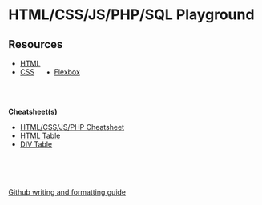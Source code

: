 # HTML/CSS/JS/PHP/SQL Playground

## Resources

* [HTML](https://www.youtube.com/watch?v=UB1O30fR-EE)
* [CSS](https://www.youtube.com/watch?v=yfoY53QXEnI)
&nbsp;&nbsp;&nbsp;&nbsp;&nbsp;•&nbsp;&nbsp;[Flexbox](https://www.youtube.com/watch?v=3YW65K6LcIA)

</br>
</br>

**Cheatsheet(s)**

* [HTML/CSS/JS/PHP Cheatsheet](https://htmlcheatsheet.com/)
* [HTML Table](https://htmltable.com/)
* [DIV Table](https://divtable.com/)

</br>
</br>
</br>

[Github writing and formatting guide](https://docs.github.com/en/get-started/writing-on-github/getting-started-with-writing-and-formatting-on-github/basic-writing-and-formatting-syntax)